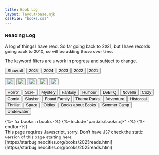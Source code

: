 ```yaml
---
title: Book Log
layout: layout/base.njk
cssFile: "books.css"
---
```




<div class="textbox">

### Reading Log

A log of things I have read. So far going back to 2021, but I have records going back to 2010, so will be adding those over time. 

The keyword filters are a work in progress and subject to change. 

<div id="filterContainer">
  <button class="navbutton active" onclick="filterSelection('all')"> Show all</button>
  <button class="navbutton" onclick="filterSelection('2025')">2025</button>
  <button class="navbutton" onclick="filterSelection('2024')">2024</button>
  <button class="navbutton" onclick="filterSelection('2023')">2023</button>
  <button class="navbutton" onclick="filterSelection('2022')">2022</button>
  <button class="navbutton" onclick="filterSelection('2021')">2021</button>

  <button class="navbutton" onclick="filterSelection('five')"><img src="/images/books/ratings/fivestar.gif"></button>
  <button class="navbutton" onclick="filterSelection('four')"><img src="/images/books/ratings/fourstar.gif"></button>
  <button class="navbutton" onclick="filterSelection('three')"><img src="/images/books/ratings/threestar.gif"></button>
  <button class="navbutton" onclick="filterSelection('two')"><img src="/images/books/ratings/twostar.gif"></button>
  <button class="navbutton" onclick="filterSelection('one')"><img src="/images/books/ratings/onestar.gif"></button>

  <button class="navbutton" onclick="filterSelection('horror')">Horror</button>
  <button class="navbutton" onclick="filterSelection('scifi')">Sci-Fi</button>
  <button class="navbutton" onclick="filterSelection('mystery')">Mystery</button>
  <button class="navbutton" onclick="filterSelection('fantasy')">Fantasy</button>
  <button class="navbutton" onclick="filterSelection('humour')">Humour</button>
  <button class="navbutton" onclick="filterSelection('LGBTQ')">LGBTQ</button>
  <button class="navbutton" onclick="filterSelection('novella')">Novella</button>
  <button class="navbutton" onclick="filterSelection('cozy')">Cozy</button>
  <button class="navbutton" onclick="filterSelection('comic')">Comic</button>
  <button class="navbutton" onclick="filterSelection('slasher')">Slasher</button>
  <button class="navbutton" onclick="filterSelection('found family')">Found Family</button>
  <button class="navbutton" onclick="filterSelection('theme park')">Theme Parks</button>
  <button class="navbutton" onclick="filterSelection('adventure')">Adventure</button>
  <button class="navbutton" onclick="filterSelection('historical')">Historical</button>
 <button class="navbutton" onclick="filterSelection('thriller')">Thriller</button>
  <button class="navbutton" onclick="filterSelection('space')">Space</button>
  <button class="navbutton" onclick="filterSelection('oldies')">Oldies</button>
  <button class="navbutton" onclick="filterSelection('books about books')">Books about Books</button>
  <button class="navbutton" onclick="filterSelection('summer camp')">Summer Camp</button>
  <button class="navbutton" onclick="filterSelection('underwater')">Underwater</button>

<!-- ai, heist,  dinosaurs, non-fiction, medical, graphic novel, japanese, hopepunk,  military, mythology, dragons, graphic novel, magical realism, urban fantasy, boarding school, tea and coffee, baking, survival, short stories, indigenous, cult, dystopian, animals, urban fantasy, witches,   

  <button class="navbutton" onclick="filterSelection('classic')">Classic</button>
  <button class="navbutton" onclick="filterSelection('solarpunk')">Solarpunk</button>
  <button class="navbutton" onclick="filterSelection('apocalypse')">Apocalypse</button>
  <button class="navbutton" onclick="filterSelection('vampires')">Vampires</button>
  <button class="navbutton" onclick="filterSelection('robots')">Robots</button>
  <button class="navbutton" onclick="filterSelection('ikea')">Ikea</button>
  <button class="navbutton" onclick="filterSelection('clowns')">Clowns</button>
  <button class="navbutton" onclick="filterSelection('female detective')">Female Detective</button>
  <button class="navbutton" onclick="filterSelection('spooky')">Spooky</button>
-->

</div>
</div>
<div class="textbox">

<div class="bookgallery">
    {%- for books in books -%}
        {%- include "partials/books.njk" -%}
    {%- endfor -%}
</div>
</div>
<noscript>This page requires Javascript, sorry. Don't have JS? check the static version of this page starting here:  
[https://starbug.neocities.org/books/2025reads.html](https://starbug.neocities.org/books/2025reads.html)
</noscript> 
</div><!-- textbox -->

<!-- Filter Script 
Tutorial for filter: https://www.w3schools.com/howto/tryit.asp?filename=tryhow_js_filter_elements
-->
<script>
filterSelection("all")
function filterSelection(c) {
  var x, i;
  x = document.getElementsByClassName("filterDivBooks");
  if (c == "all") c = "";
  for (i = 0; i < x.length; i++) {
    w3RemoveClass(x[i], "show");
    if (x[i].className.indexOf(c) > -1) w3AddClass(x[i], "show");
  }
}
function w3AddClass(element, name) {
  var i, arr1, arr2;
  arr1 = element.className.split(" ");
  arr2 = name.split(" ");
  for (i = 0; i < arr2.length; i++) {
    if (arr1.indexOf(arr2[i]) == -1) {element.className += " " + arr2[i];}
  }
}
function w3RemoveClass(element, name) {
  var i, arr1, arr2;
  arr1 = element.className.split(" ");
  arr2 = name.split(" ");
  for (i = 0; i < arr2.length; i++) {
    while (arr1.indexOf(arr2[i]) > -1) {
      arr1.splice(arr1.indexOf(arr2[i]), 1);     
    }
  }
  element.className = arr1.join(" ");
}
// Add active class to the current button (highlight it)
var btnContainer = document.getElementById("filterContainer");
var btns = btnContainer.getElementsByClassName("navbutton");
for (var i = 0; i < btns.length; i++) {
  btns[i].addEventListener("click", function(){
    var current = document.getElementsByClassName("active");
    current[0].className = current[0].className.replace(" active", "");
    this.className += " active";
  });
}
</script>